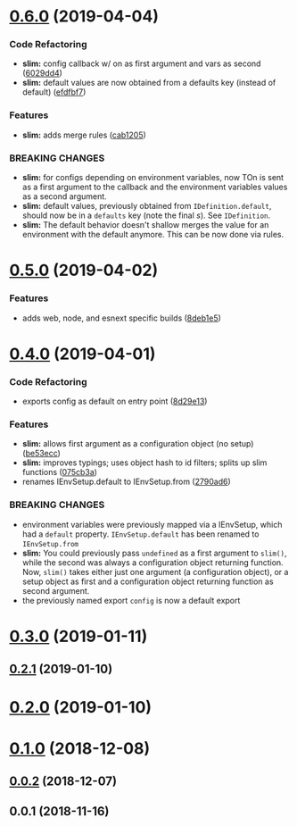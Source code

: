 # [0.6.0](https://github.com/rafamel/slimconf/compare/v0.5.0...v0.6.0) (2019-04-04)


### Code Refactoring

* **slim:** config callback w/ on as first argument and vars as second ([6029dd4](https://github.com/rafamel/slimconf/commit/6029dd4))
* **slim:** default values are now obtained from a defaults key (instead of default) ([efdfbf7](https://github.com/rafamel/slimconf/commit/efdfbf7))


### Features

* **slim:** adds merge rules ([cab1205](https://github.com/rafamel/slimconf/commit/cab1205))


### BREAKING CHANGES

* **slim:** for configs depending on environment variables, now TOn is sent as a first argument
to the callback and the environment variables values as a second argument.
* **slim:** default values, previously obtained from `IDefinition.default`, should now be in a
`defaults` key (note the final *s*). See `IDefinition`.
* **slim:** The default behavior doesn't shallow merges the value for an environment with the
default anymore. This can be now done via rules.



# [0.5.0](https://github.com/rafamel/slimconf/compare/v0.4.0...v0.5.0) (2019-04-02)


### Features

* adds web, node, and esnext specific builds ([8deb1e5](https://github.com/rafamel/slimconf/commit/8deb1e5))



# [0.4.0](https://github.com/rafamel/slimconf/compare/v0.3.0...v0.4.0) (2019-04-01)


### Code Refactoring

* exports config as default on entry point ([8d29e13](https://github.com/rafamel/slimconf/commit/8d29e13))


### Features

* **slim:** allows first argument as a configuration object (no setup) ([be53ecc](https://github.com/rafamel/slimconf/commit/be53ecc))
* **slim:** improves typings; uses object hash to id filters; splits up slim functions ([075cb3a](https://github.com/rafamel/slimconf/commit/075cb3a))
* renames IEnvSetup.default to IEnvSetup.from ([2790ad6](https://github.com/rafamel/slimconf/commit/2790ad6))


### BREAKING CHANGES

* environment variables were previously mapped via a IEnvSetup, which had a `default`
property. `IEnvSetup.default` has been renamed to `IEnvSetup.from`
* **slim:** You could previously pass `undefined` as a first argument to `slim()`, while the
second was always a configuration object returning function. Now, `slim()` takes either just one
argument (a configuration object), or a setup object as first and a configuration object returning
function as second argument.
* the previously named export `config` is now a default export



# [0.3.0](https://github.com/rafamel/slimconf/compare/v0.2.1...v0.3.0) (2019-01-11)



## [0.2.1](https://github.com/rafamel/slimconf/compare/v0.2.0...v0.2.1) (2019-01-10)



# [0.2.0](https://github.com/rafamel/slimconf/compare/v0.1.0...v0.2.0) (2019-01-10)



# [0.1.0](https://github.com/rafamel/slimconf/compare/v0.0.2...v0.1.0) (2018-12-08)



## [0.0.2](https://github.com/rafamel/slimconf/compare/v0.0.1...v0.0.2) (2018-12-07)



## 0.0.1 (2018-11-16)




